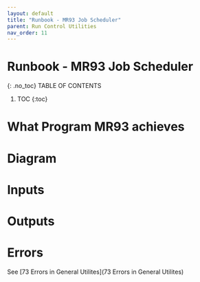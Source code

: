 ```yaml
---
layout: default
title: "Runbook - MR93 Job Scheduler"
parent: Run Control Utilities
nav_order: 11
---
```


# Runbook - MR93 Job Scheduler
{: .no_toc}
TABLE OF CONTENTS 
1. TOC
{:toc}  


# What Program MR93 achieves



# Diagram



# Inputs




# Outputs



# Errors
See [73 Errors in General Utilites](73 Errors in General Utilites)
